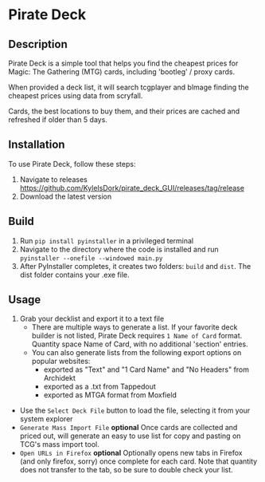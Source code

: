 # Pirate Deck

## Description
Pirate Deck is a simple tool that helps you find the cheapest prices for Magic: The Gathering (MTG) cards, including 'bootleg' / proxy cards.

When provided a deck list, it will search tcgplayer and blmage finding the cheapest prices using data from scryfall.

Cards, the best locations to buy them, and their prices are cached and refreshed if older than 5 days.

## Installation
To use Pirate Deck, follow these steps:

1. Navigate to releases https://github.com/KyleIsDork/pirate_deck_GUI/releases/tag/release
2. Download the latest version

## Build
1. Run `pip install pyinstaller` in a privileged terminal
2. Navigate to the directory where the code is installed and run `pyinstaller --onefile --windowed main.py`
3. After PyInstaller completes, it creates two folders: `build` and `dist`. The dist folder contains your .exe file.

## Usage
1. Grab your decklist and export it to a text file
   * There are multiple ways to generate a list.  If your favorite deck builder is not listed, Pirate Deck requires `1 Name of Card` format. Quantity space Name of Card, with no additional 'section' entries.
    * You can also generate lists from the following export options on popular websites:
        * exported as "Text" and "1 Card Name" and "No Headers" from Archidekt
        * exported as a .txt from Tappedout
        * exported as MTGA format from Moxfield
* Use the `Select Deck File` button to load the file, selecting it from your system explorer
* `Generate Mass Import File` **optional** Once cards are collected and priced out, will generate an easy to use list for copy and pasting on TCG's mass import tool.
* `Open URLs in Firefox` **optional** Optionally opens new tabs in Firefox (and only firefox, sorry) once complete for each card. Note that quantity does not transfer to the tab, so be sure to double check your list.

